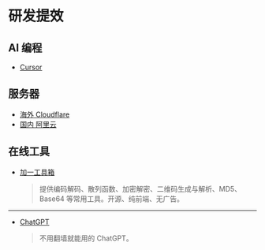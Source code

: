 # 研发提效

## AI 编程

- [Cursor](https://www.cursor.com/)

## 服务器

- [海外 Cloudflare](https://www.cloudflare.com/)
- [国内 阿里云](https://www.aliyun.com/)

## 在线工具

- [加一工具箱](https://oonne.com)

  > 提供编码解码、散列函数、加密解密、二维码生成与解析、MD5、Base64 等常用工具。开源、纯前端、无广告。

---

- [ChatGPT](https://chat13.aichatos.xyz)

  > 不用翻墙就能用的 ChatGPT。
